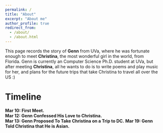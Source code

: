 ```yaml
---
permalink: /
title: "About"
excerpt: "About me"
author_profile: true
redirect_from: 
  - /about/
  - /about.html
---
```


This page records the story of **Genn** from UVa, where he was fortunate enough to meet **Christina**, the most wonderful girl in the world, from Florida. Genn is currently an Computer Science Ph.D. student at UVa, but after meeting **Christina**, all he wants to do is to write poems and play music for her, and plans for the future trips that take Christina to travel all over the US :)

# Timeline

**Mar 10: First Meet.**    
**Mar 12: Genn Confessed His Love to Christina.**  
**Mar 13: Genn Proposed To Take Christina on a Trip to DC.**
**Mar 19: Genn Told Christina that He is Asian.**
